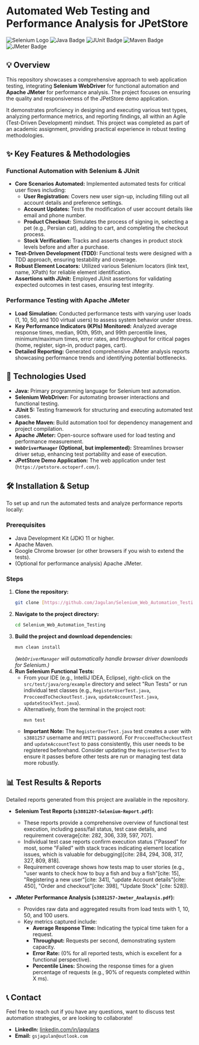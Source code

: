 # Automated Web Testing and Performance Analysis for JPetStore

![Selenium Logo](https://img.shields.io/badge/Selenium-43B02A?style=for-the-badge&logo=selenium&logoColor=white)
![Java Badge](https://img.shields.io/badge/Java-007396?style=for-the-badge&logo=java&logoColor=white)
![JUnit Badge](https://img.shields.io/badge/JUnit-25A162?style=for-the-badge&logo=junit5&logoColor=white)
![Maven Badge](https://img.shields.io/badge/Maven-C71A36?style=for-the-badge&logo=apache-maven&logoColor=white)
![JMeter Badge](https://img.shields.io/badge/Apache%20JMeter-555555?style=for-the-badge&logo=apache-jmeter&logoColor=white)

## 💡 Overview

This repository showcases a comprehensive approach to web application testing, integrating **Selenium WebDriver** for functional automation and **Apache JMeter** for performance analysis. The project focuses on ensuring the quality and responsiveness of the JPetStore demo application.

It demonstrates proficiency in designing and executing various test types, analyzing performance metrics, and reporting findings, all within an Agile (Test-Driven Development) mindset. This project was completed as part of an academic assignment, providing practical experience in robust testing methodologies.

## ✨ Key Features & Methodologies

### Functional Automation with Selenium & JUnit

* **Core Scenarios Automated:** Implemented automated tests for critical user flows including:
    * **User Registration:** Covers new user sign-up, including filling out all account details and preference settings.
    * **Account Updates:** Tests the modification of user account details like email and phone number.
    * **Product Checkout:** Simulates the process of signing in, selecting a pet (e.g., Persian cat), adding to cart, and completing the checkout process.
    * **Stock Verification:** Tracks and asserts changes in product stock levels before and after a purchase.
* **Test-Driven Development (TDD):** Functional tests were designed with a TDD approach, ensuring testability and coverage.
* **Robust Element Locators:** Utilized various Selenium locators (link text, name, XPath) for reliable element identification.
* **Assertions with JUnit:** Employed JUnit assertions for validating expected outcomes in test cases, ensuring test integrity.

### Performance Testing with Apache JMeter

* **Load Simulation:** Conducted performance tests with varying user loads (1, 10, 50, and 100 virtual users) to assess system behavior under stress.
* **Key Performance Indicators (KPIs) Monitored:** Analyzed average response times, median, 90th, 95th, and 99th percentile lines, minimum/maximum times, error rates, and throughput for critical pages (home, register, sign-in, product pages, cart).
* **Detailed Reporting:** Generated comprehensive JMeter analysis reports showcasing performance trends and identifying potential bottlenecks.

## 🚀 Technologies Used

* **Java:** Primary programming language for Selenium test automation.
* **Selenium WebDriver:** For automating browser interactions and functional testing.
* **JUnit 5:** Testing framework for structuring and executing automated test cases.
* **Apache Maven:** Build automation tool for dependency management and project compilation.
* **Apache JMeter:** Open-source software used for load testing and performance measurement.
* **`WebDriverManager` (Optional, but implemented):** Streamlines browser driver setup, enhancing test portability and ease of execution.
* **JPetStore Demo Application:** The web application under test (`https://petstore.octoperf.com/`).

## 🛠️ Installation & Setup

To set up and run the automated tests and analyze performance reports locally:

### Prerequisites

* Java Development Kit (JDK) 11 or higher.
* Apache Maven.
* Google Chrome browser (or other browsers if you wish to extend the tests).
* (Optional for performance analysis) Apache JMeter.

### Steps

1.  **Clone the repository:**
    ```bash
    git clone [https://github.com/Jagulan/Selenium_Web_Automation_Testing.git](https://github.com/Jagulan/Selenium_Web_Automation_Testing.git)
    ```
2.  **Navigate to the project directory:**
    ```bash
    cd Selenium_Web_Automation_Testing
    ```
3.  **Build the project and download dependencies:**
    ```bash
    mvn clean install
    ```
    *(`WebDriverManager` will automatically handle browser driver downloads for Selenium.)*
4.  **Run Selenium Functional Tests:**
    * From your IDE (e.g., IntelliJ IDEA, Eclipse), right-click on the `src/test/java/org/example` directory and select "Run Tests" or run individual test classes (e.g., `RegisterUserTest.java`, `ProcceedToCheckoutTest.java`, `updateAccountTest.java`, `updateStockTest.java`).
    * Alternatively, from the terminal in the project root:
        ```bash
        mvn test
        ```
    * **Important Note:** The `RegisterUserTest.java` test creates a user with `s3881257` username and `RMIT1` password. For `ProcceedToCheckoutTest` and `updateAccountTest` to pass consistently, this user needs to be registered beforehand. Consider updating the `RegisterUserTest` to ensure it passes before other tests are run or managing test data more robustly.

## 📊 Test Results & Reports

Detailed reports generated from this project are available in the repository.

* **Selenium Test Reports (`s3881287-Selenium-Report.pdf`):**
    * These reports provide a comprehensive overview of functional test execution, including pass/fail status, test case details, and requirement coverage[cite: 282, 306, 339, 597, 707].
    * Individual test case reports confirm execution status ("Passed" for most, some "Failed" with stack traces indicating element location issues, which is valuable for debugging)[cite: 284, 294, 308, 317, 327, 809, 818].
    * Requirement coverage shows how tests map to user stories (e.g., "user wants to check how to buy a fish and buy a fish"[cite: 15], "Registering a new user"[cite: 341], "update Account details"[cite: 450], "Order and checkout"[cite: 398], "Update Stock" [cite: 528]).

* **JMeter Performance Analysis (`s3881257-Jmeter_Analaysis.pdf`):**
    * Provides raw data and aggregated results from load tests with 1, 10, 50, and 100 users.
    * Key metrics captured include:
        * **Average Response Time:** Indicating the typical time taken for a request.
        * **Throughput:** Requests per second, demonstrating system capacity.
        * **Error Rate:** (0% for all reported tests, which is excellent for a functional perspective).
        * **Percentile Lines:** Showing the response times for a given percentage of requests (e.g., 90% of requests completed within X ms).

## 📞 Contact

Feel free to reach out if you have any questions, want to discuss test automation strategies, or are looking to collaborate!

* **LinkedIn:** [linkedin.com/in/jagulans](https://linkedin.com/in/jagulans)
* **Email:** `gsjagulan@outlook.com`

